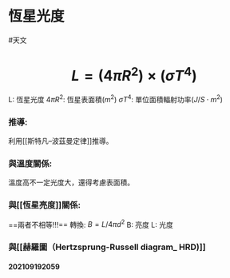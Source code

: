 # 恆星光度
#天文 
# $$L=(4\pi R^2)\times (\sigma T^4)$$
L: 恆星光度
$4\pi R^2$: 恆星表面積($m^2$)
$\sigma T^4$: 單位面積輻射功率($J/S\cdot m^2$)
### 推導:
利用[[斯特凡–波茲曼定律]]推導。
### 與溫度關係:
溫度高不一定光度大，還得考慮表面積。
### 與[[恆星亮度]]關係:
==兩者不相等!!!==
轉換: $B=L/4\pi d^2$
B: 亮度
L: 光度
### 與[[赫羅圖（Hertzsprung-Russell diagram_ HRD)]]
#### 202109192059